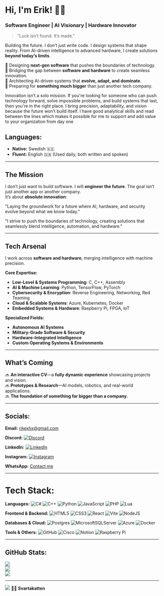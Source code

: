 # Hi, I'm Erik! 🖤🐾  
### Software Engineer | AI Visionary | Hardware Innovator

> "Luck isn’t found. It’s made." 

Building the future. I don’t just write code. I design systems that shape reality. From AI-driven intelligence to advanced hardware, I create solutions **beyond today’s limits**.

🔹 Designing **next-gen software** that pushes the boundaries of technology.  
🔹 Bridging the gap between **software and hardware** to create seamless innovation.  
🔹 Architecting AI-driven systems that **evolve, adapt, and dominate**.  
🔹 Preparing for **something much bigger** than just another tech company. 

Innovation isn’t a solo mission. If you're looking for someone who can push technology forward, solve impossible problems, and build systems that last, then you're in the right place. I bring precision, adaptability, and vision because the future won’t build itself. I have good analytical skills and read between the lines which makes it possible for me to support and add value to your organization from day one

## **Languages:**  
- **Native:** Swedish 🇸🇪  
- **Fluent:** English 🇬🇧 (Used daily, both written and spoken)  

---
## **The Mission**  
I don’t just want to build software. I will **engineer the future**. The goal isn’t just another app or another company.  
It’s about **absolute innovation**:  

"Laying the groundwork for a future where AI, hardware, and security evolve beyond what we know today."

"I strive to push the boundaries of technology, creating solutions that seamlessly blend intelligence, automation, and hardware."

---
## **Tech Arsenal**  
I work across **software and hardware**, merging intelligence with machine precision.

**Core Expertise:**  
- **Low-Level & Systems Programming**: C, C++, Assembly  
- **AI & Machine Learning**: Python, TensorFlow, PyTorch  
- **Cybersecurity & Encryption**: Reverse Engineering, Networking, Red Teaming  
- **Cloud & Scalable Systems**: Azure, Kubernetes, Docker  
- **Embedded Systems & Hardware**: Raspberry Pi, FPGA, IoT 

**Specialized Fields:**  
- **Autonomous AI Systems**  
- **Military-Grade Software & Security**  
- **Hardware-Integrated Intelligence**  
- **Custom Operating Systems & Environments**  

---
## **What’s Coming**  
🔜 **An interactive CV**—a **fully dynamic experience** showcasing projects and vision.  
🔜 **Prototypes & Research**—AI models, robotics, and real-world applications.  
🔜 **The foundation of something far bigger than a company.**  

---
## Socials:

**Email:**  rikexhx@gmail.com  

**Discord:**  [![Discord](https://img.shields.io/badge/Discord-%237289DA.svg?logo=discord&logoColor=white)](https://discord.gg/airikrr)  

**LinkedIn:**  [![LinkedIn](https://img.shields.io/badge/LinkedIn-%230077B5.svg?logo=linkedin&logoColor=white)](https://linkedin.com/in/svartakatten)  

**Instagram:**  [![Instagram](https://img.shields.io/badge/Instagram-%23E4405F.svg?logo=Instagram&logoColor=white)](https://instagram.com/realsvartakatten)  

**WhatsApp:** [Contact me](https://wa.me/+46761454783)

---
# Tech Stack:

**Languages:** 
![C#](https://img.shields.io/badge/c%23-%23239120.svg?style=plastic&logo=csharp&logoColor=white) ![C++](https://img.shields.io/badge/c++-%2300599C.svg?style=plastic&logo=c%2B%2B&logoColor=white) ![Python](https://img.shields.io/badge/python-3670A0?style=plastic&logo=python&logoColor=ffdd54) ![JavaScript](https://img.shields.io/badge/javascript-%23323330.svg?style=plastic&logo=javascript&logoColor=%23F7DF1E) ![PHP](https://img.shields.io/badge/php-%23777BB4.svg?style=plastic&logo=php&logoColor=white) ![Lua](https://img.shields.io/badge/lua-%232C2D72.svg?style=plastic&logo=lua&logoColor=white)

**Frontend & Backend:** 
![HTML5](https://img.shields.io/badge/html5-%23E34F26.svg?style=plastic&logo=html5&logoColor=white) ![CSS3](https://img.shields.io/badge/css3-%231572B6.svg?style=plastic&logo=css3&logoColor=white) ![React](https://img.shields.io/badge/react-%2320232a.svg?style=plastic&logo=react&logoColor=%2361DAFB) ![Vite](https://img.shields.io/badge/vite-%23646CFF.svg?style=plastic&logo=vite&logoColor=white) ![NodeJS](https://img.shields.io/badge/node.js-6DA55F?style=plastic&logo=node.js&logoColor=white)

**Databases & Cloud:** 
![Postgres](https://img.shields.io/badge/postgres-%23316192.svg?style=plastic&logo=postgresql&logoColor=white) ![MicrosoftSQLServer](https://img.shields.io/badge/Microsoft%20SQL%20Server-CC2927?style=plastic&logo=microsoft%20sql%20server&logoColor=white) ![Azure](https://img.shields.io/badge/azure-%230072C6.svg?style=plastic&logo=microsoftazure&logoColor=white) ![Docker](https://img.shields.io/badge/docker-%230db7ed.svg?style=plastic&logo=docker&logoColor=white)  

**Tools & Others:** 
![GitHub](https://img.shields.io/badge/github-%23121011.svg?style=plastic&logo=github&logoColor=white) ![Cisco](https://img.shields.io/badge/cisco-%23049fd9.svg?style=plastic&logo=cisco&logoColor=black) ![Notion](https://img.shields.io/badge/Notion-%23000000.svg?style=plastic&logo=notion&logoColor=white) ![Raspberry Pi](https://img.shields.io/badge/-Raspberry_Pi-C51A4A?style=plastic&logo=Raspberry-Pi)

---
## GitHub Stats:
![](https://github-readme-stats.vercel.app/api?username=Svartakatten&theme=radical&hide_border=false&include_all_commits=true&count_private=true)  
![](https://github-readme-streak-stats.herokuapp.com/?user=Svartakatten&theme=radical&hide_border=false)  
![](https://github-readme-stats.vercel.app/api/top-langs/?username=Svartakatten&theme=radical&hide_border=false&layout=compact)

---
[![](https://visitcount.itsvg.in/api?id=Svartakatten&icon=5&color=1)](https://visitcount.itsvg.in)
🖤🐾 **Svartakatten**

